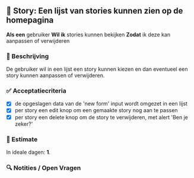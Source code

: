 ## 🧩 Story: Een lijst van stories kunnen zien op de homepagina

**Als een** gebruiker
**Wil ik** stories kunnen bekijken
**Zodat** ik deze kan aanpassen of verwijderen

### 📝 Beschrijving

De gebruiker wil in een lijst een story kunnen kiezen en dan eventueel een story kunnen aanpassen of verwijderen.

### ✅ Acceptatiecriteria

* [x] de opgeslagen data van de 'new form' input wordt omgezet in een lijst
* [x] per story een edit knop om een gemaakte story nog aan te passen
* [x] per story een delete knop om de story te verwijderen, met alert 'Ben je zeker?'

### 🧮 Estimate
In ideale dagen: **1**.

### 🔍 Notities / Open Vragen

